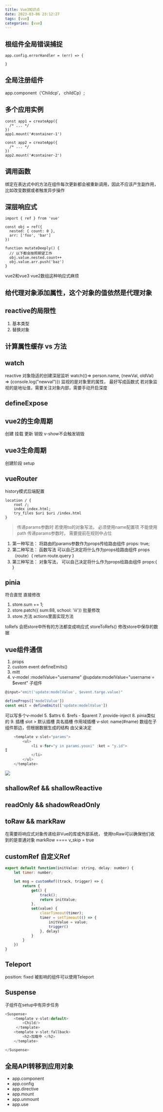 ```yaml
---
title: Vue3知识点
date: 2023-03-06 23:12:27
tags: [vue]
categories: [vue]
---
```

## 根组件全局错误捕捉
```
app.config.errorHandler = (err) => {

}
```

## 全局注册组件
app.component（‘Childcp’， childCp）;

## 多个应用实例
```
const app1 = createApp({
  /* ... */
})
app1.mount('#container-1')

const app2 = createApp({
  /* ... */
})
app2.mount('#container-2')
```

## 调用函数
绑定在表达式中的方法在组件每次更新都会被重新调用，因此不应该产生副作用，比如改变数据或者触发异步操作

## 深层响应式
```
import { ref } from 'vue'

const obj = ref({
  nested: { count: 0 },
  arr: ['foo', 'bar']
})

function mutateDeeply() {
  // 以下都会按照期望工作
  obj.value.nested.count++
  obj.value.arr.push('baz')
}
```
vue2和vue3 vue2数组这种响应式麻烦

## 给代理对象添加属性，这个对象的值依然是代理对象

## reactive的局限性
1. 基本类型
2. 替换对象

## 计算属性缓存 vs 方法

## watch
reactive 对象隐适的创建深层监听
watch(()=> person.name, (newVal, oldVal) => {console.log("newval")})
监视的是对象里的属性， 最好写成函数式 若对象监视的是地址值，需要关注对象内部，需要手动开启深度

## defineExpose

## vue2的生命周期
创建
挂载
更新
销毁 v-show不会触发销毁

## vue3生命周期
创建阶段 setup

## vueRouter

history模式后端配置
```
location / {
    root /;
    index index.html;
    try_files $uri $uri /index.html
}
```

> 传递params参数时 若使用to的对象写法， 必须使用name配置项 不能使用path
> 传递params参数时， 需要提前在规则中占位

1. 第一种写法： 将路由的params参数作为props传给路由组件  props: true;
2. 第二种写法： 函数写法 可以自己决定将什么作为props给路由组件 props（route）{ return route.query }
3. 第三种写法： 对象写法， 可以自己决定将什么作为props给路由组件 props:{ }

## pinia
符合直觉
直接修改
1. store.sum += 1;
2. store.patch({ sum:88, school: 'iii'}) 批量修改
3. store.方法  actions里面实现方法

toRefs 会把store中所有的方法都变成响应式
storeToRefs() 修改store中保存的数据

## vue组件通信
 1. props
 2. custom event defineEmits()
 3. mitt
 4. v-model  :modelValue="username" @update:modelValue="username = $event"
 子组件
 ```js
@input="emit('update:modelValue', $event.targe.value)"

defineProps(['modelValue'])
const emit = defineEmits(['update:modelValue'])
 ```
可以写多个v-model
5. $attrs
6. $refs - $parent
7. provide-inject
8. pinia类似的
9. 插槽 slot
    > 默认插槽 具名插槽 作用域插槽 v-slot: name(#name) <slot name="name"> </slot>
<slot :youxi="games" x="test1"></slot> 数组在子组件那边，但根据数据生成的结构 由父亲决定
```js
    <template v-slot="params">
        <ul>
            <li v-for="y in params.youxi" :ket = "y.id">
Í
            </li>
        </ul>
    </template>
```

![](https://strainbow.oss-cn-hangzhou.aliyuncs.com/20240226084449.png)

## shallowRef && shallowReactive

## readOnly && shadowReadOnly

## toRaw && markRaw
在需要将响应式对象传递给非Vue的库或外部系统， 使用toRaw可以确保他们收到的是普通对象
markRow ==== v_skip = true

## customRef 自定义Ref
```js
export default function(initValue: string, delay: number) {
    let timer: number;

    let msg = customRef((track, trigger) => {
        return {
            get() {
                track();
                return initValue;
            },
            set(value) {
                clearTimeout(timer);
                timer = setTimeout(() => {
                    initValue = value;
                    trigger()
                }, delay)
            }
        }
    })
}

```

## Teleport
position: fixed 被影响的组件可以使用Teleport

## Suspense
子组件在setup中有异步任务
```js
<Suspense>
    <template v-slot:default>
        <Child/>
     </template> 
    <template v-slot:fallback>
        <h2>加载中 </h2>
    </template>

</Suspense>
```

## 全局API转移到应用对象
- app.component
- app.config
- app.directive
- app.mount
- app.unmount
- app.use
